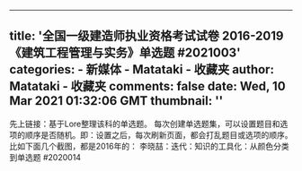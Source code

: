 
---
title: '全国一级建造师执业资格考试试卷 2016-2019《建筑工程管理与实务》单选题 #2021003'
categories: 
    - 新媒体
    - Matataki - 收藏夹
author: Matataki - 收藏夹
comments: false
date: Wed, 10 Mar 2021 01:32:06 GMT
thumbnail: ''
---

<div>   
先上链接：基于Lore整理该科的单选题。 每次创建单选题集，可以设置题目和选项的顺序是否随机。即：设置之后，每次刷新页面，都会打乱题目或选项的顺序。 比如下面几个截图，都是2016年的：    李晓喆：迭代：知识的工具化：从颜色分类到单选题 #2020014  
</div>
            
